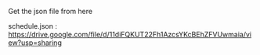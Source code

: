Get the json file from here

schedule.json : https://drive.google.com/file/d/11diFQKUT22Fh1AzcsYKcBEhZFVUwmaia/view?usp=sharing
